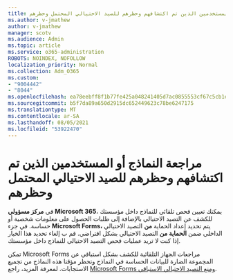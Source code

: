```yaml
---
title: مراجعة النماذج أو المستخدمين الذين تم اكتشافهم وحظرهم للصيد الاحتيالي المحتمل وحظرهم
ms.author: v-jmathew
author: v-jmathew
manager: scotv
ms.audience: Admin
ms.topic: article
ms.service: o365-administration
ROBOTS: NOINDEX, NOFOLLOW
localization_priority: Normal
ms.collection: Adm_O365
ms.custom:
- "9004442"
- "8044"
ms.openlocfilehash: ea78eebff8f1b77fe425a048241405d7ac0855553cf67c5cb1eed93a8cf7e74d
ms.sourcegitcommit: b5f7da89a650d2915dc652449623c78be6247175
ms.translationtype: MT
ms.contentlocale: ar-SA
ms.lasthandoff: 08/05/2021
ms.locfileid: "53922470"
---
```

# <a name="review-and-unblock-forms-or-users-detected-and-blocked-for-potential-phishing"></a>مراجعة النماذج أو المستخدمين الذين تم اكتشافهم وحظرهم للصيد الاحتيالي المحتمل وحظرهم

في **مركز مسؤولي Microsoft 365**، يمكنك تعيين فحص تلقائي للنماذج داخل مؤسستك للكشف عن التصيد الاحتيالي بالإضافة إلى طلبات الحصول على معلومات شخصية أو حساسة. في جزء **Microsoft Forms،** يتم تحديد إعداد الحماية **من** التصيد الاحتيالي الداخلي ضمن **الحماية من** التصيد الاحتيالي بشكل افتراضي. قم ب إلغاء تحديد هذا الخيار إذا كنت لا تريد عمليات فحص التصيد الاحتيالي للنماذج داخل مؤسستك.

تمكن Microsoft Forms مراجعات الجهاز التلقائية للكشف بشكل استباقي عن المجموعة الضارة للبيانات الحساسة في النماذج وتحظر مؤقتا هذه النماذج من تجميع الاستجابات. لمعرفة المزيد، راجع [Microsoft Forms ومنع التصيد الاحتيالي الاستباقي](https://support.microsoft.com/office/microsoft-forms-and-proactive-phishing-prevention-b3950a20-296d-4e8e-96f5-594ced998a90).
